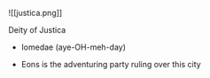 ![[justica.png]]

Deity of Justica
- Iomedae (aye-OH-meh-day)

- Eons is the adventuring party ruling over this city